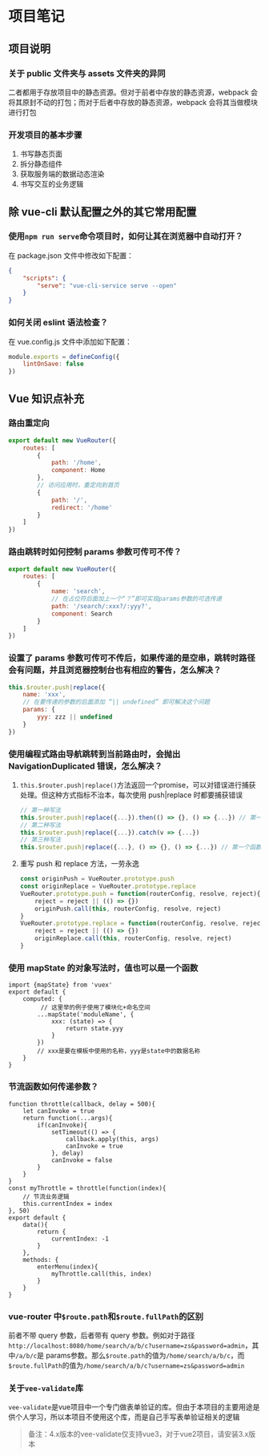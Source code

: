 # 项目笔记

## 项目说明

### 关于 public 文件夹与 assets 文件夹的异同

二者都用于存放项目中的静态资源。但对于前者中存放的静态资源，webpack 会将其原封不动的打包；而对于后者中存放的静态资源，webpack 会将其当做模块进行打包

### 开发项目的基本步骤

1. 书写静态页面
2. 拆分静态组件
3. 获取服务端的数据动态渲染
4. 书写交互的业务逻辑

## 除 vue-cli 默认配置之外的其它常用配置

### 使用`npm run serve`命令项目时，如何让其在浏览器中自动打开？

在 package.json 文件中修改如下配置：

```json
{
    "scripts": {
        "serve": "vue-cli-service serve --open"
    }
}
```

### 如何关闭 eslint 语法检查？

在 vue.config.js 文件中添加如下配置：

```js
module.exports = defineConfig({
    lintOnSave: false
})
```

## Vue 知识点补充

### 路由重定向

```js
export default new VueRouter({
    routes: [
        {
            path: '/home',
            component: Home
        },
        // 访问应用时，重定向到首页
        {
            path: '/',
            redirect: '/home'
        }
    ]
})
```

### 路由跳转时如何控制 params 参数可传可不传？

```js
export default new VueRouter({
    routes: [
        {
            name: 'search',
            // 在占位符后面加上一个“？”即可实现params参数的可选传递
            path: '/search/:xxx?/:yyy?',
            component: Search
        }
    ]
})
```

### 设置了 params 参数可传可不传后，如果传递的是空串，跳转时路径会有问题，并且浏览器控制台也有相应的警告，怎么解决？

```js
this.$router.push|replace({
    name: 'xxx',
    // 在要传递的参数的后面添加 “|| undefined” 即可解决这个问题
    params: {
        yyy: zzz || undefined
    }
})
```

### 使用编程式路由导航跳转到当前路由时，会抛出 NavigationDuplicated 错误，怎么解决？

1. `this.$router.push|replace()`方法返回一个promise，可以对错误进行捕获处理。但这种方式指标不治本，每次使用 push|replace 时都要捕获错误

   ```js
   // 第一种写法
   this.$router.push|replace({...}).then(() => {}, () => {...}) // 第一个函数是成功的回调，第二个函数是失败的回调
   // 第二种写法
   this.$router.push|replace({...}).catch(v => {...})
   // 第三种写法
   this.$router.push|replace({...}, () => {}, () => {...}) // 第一个函数是成功的回调，第二个函数是失败的回调
   ```

2. 重写 push 和 replace 方法，一劳永逸

   ```js
   const originPush = VueRouter.prototype.push
   const originReplace = VueRouter.prototype.replace
   VueRouter.prototype.push = function(routerConfig, resolve, reject){
       reject = reject || (() => {})
       originPush.call(this, routerConfig, resolve, reject)
   }
   VueRouter.prototype.replace = function(routerConfig, resolve, reject){
       reject = reject || (() => {})
       originReplace.call(this, routerConfig, resolve, reject)
   }
   ```

### 使用 mapState 的对象写法时，值也可以是一个函数

```vue
import {mapState} from 'vuex'
export default {
	computed: {
		 // 这里举的例子使用了模块化+命名空间
		...mapState('moduleName', {
			xxx: (state) => {
				return state.yyy
			}
		})
		// xxx是要在模板中使用的名称，yyy是state中的数据名称
	}
}
```

### 节流函数如何传递参数？

```vue
function throttle(callback, delay = 500){
    let canInvoke = true
    return function(...args){
        if(canInvoke){
            setTimeout(() => {
                callback.apply(this, args)
                canInvoke = true
            }, delay)
            canInvoke = false
        }
    }
}
const myThrottle = throttle(function(index){
    // 节流业务逻辑
    this.currentIndex = index
}, 50)
export default {
	data(){
		return {
			currentIndex: -1
		}
	},
	methods: {
		enterMenu(index){
			myThrottle.call(this, index)
		}
	}
}
```

### vue-router 中`$route.path`和`$route.fullPath`的区别

前者不带 query 参数，后者带有 query 参数。例如对于路径`http://localhost:8080/home/search/a/b/c?username=zs&password=admin`，其中`/a/b/c`是 params参数。那么`$route.path`的值为`/home/search/a/b/c`，而`$route.fullPath`的值为`/home/search/a/b/c?username=zs&password=admin`

### 关于`vee-validate`库

`vee-validate`是vue项目中一个专门做表单验证的库。但由于本项目的主要用途是供个人学习，所以本项目不使用这个库，而是自己手写表单验证相关的逻辑

> 备注：4.x版本的vee-validate仅支持vue3，对于vue2项目，请安装3.x版本

